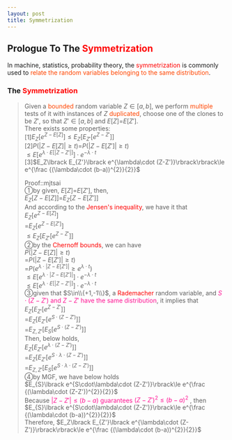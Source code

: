 ```yaml
---
layout: post
title: Symmetrization
---
```


## Prologue To The <font color="Red">Symmetrization</font>
<p class="message">
In machine, statistics, probability theory, the <font color="Red">symmetrization</font> is commonly used to <font color="OrangeRed">relate the random variables belonging to the same distribution</font>.  
</p>

### The <font color="Red">Symmetrization</font>
>Given a <font color="OrangeRed">bounded</font> random variable $Z\in\lbrack a,b\rbrack$, we perform <font color="OrangeRed">multiple</font> tests of it with instances of $Z$ <font color="OrangeRed">duplicated</font>, choose one of the clones to be $Z'$, so that $Z'\in\lbrack a,b\rbrack$ and $E\lbrack Z\rbrack$=$E\lbrack Z'\rbrack$.  
>There exists some properties:  
>[1]$E_Z\lbrack e^{Z-E\lbrack Z\rbrack}\rbrack\le E_Z\lbrack E_{Z'}\lbrack e^{Z-Z'}\rbrack\rbrack$  
>[2]$P(\left|Z-E\lbrack Z\rbrack\right|\ge t)$=$P(\left|Z-E\lbrack Z'\rbrack\right|\ge t)$  
>$\le E\lbrack e^{\lambda\cdot E\lbrack\left|Z-Z'\right|\rbrack}\rbrack\cdot e^{-\lambda\cdot t}$  
>[3]$E_Z\lbrack E_{Z'}\lbrack e^{\lambda\cdot (Z-Z')}\rbrack\rbrack\le e^{\frac {(\lambda\cdot (b-a))^{2}}{2}}$  
>
>Proof::mjtsai  
>&#10112;by given, $E\lbrack Z\rbrack$=$E\lbrack Z'\rbrack$, then,  
>$E_Z\lbrack Z-E\lbrack Z\rbrack\rbrack$=$E_Z\lbrack Z-E\lbrack Z'\rbrack\rbrack$  
>And according to the <font color="Red">Jensen's inequality</font>, we have it that  
>$E_Z\lbrack e^{Z-E\lbrack Z\rbrack}\rbrack$  
>=$E_Z\lbrack e^{Z-E\lbrack Z'\rbrack}\rbrack$  
>$\le E_Z\lbrack E_{Z'}\lbrack e^{Z-Z'}\rbrack\rbrack$  
>&#10113;by the <font color="Red">Chernoff bounds</font>, we can have  
>$P(\left|Z-E\lbrack Z\rbrack\right|\ge t)$  
>=$P(\left|Z-E\lbrack Z'\rbrack\right|\ge t)$  
>=$P(e^{\lambda\cdot\left|Z-E\lbrack Z'\rbrack\right|}\ge e^{\lambda\cdot t})$  
>$\le E\lbrack e^{\lambda\cdot\left|Z-E\lbrack Z'\rbrack\right|}\rbrack\cdot e^{-\lambda\cdot t}$  
>$\le E\lbrack e^{\lambda\cdot E\lbrack\left|Z-Z'\right|\rbrack}\rbrack\cdot e^{-\lambda\cdot t}$  
>&#10114;given that $S\in\\{+1,-1\\}$, a <font color="Red">Rademacher</font> random variable, and <font color="DeepPink">$S\cdot (Z-Z')$ and $Z-Z'$ have the same distribution</font>, it implies that  
>$E_Z\lbrack E_{Z'}\lbrack e^{Z-Z'}\rbrack\rbrack$  
>=$E_Z\lbrack E_{Z'}\lbrack e^{S\cdot (Z-Z')}\rbrack\rbrack$  
>=$E_{Z,Z'}\lbrack E_{S}\lbrack e^{S\cdot (Z-Z')}\rbrack\rbrack$  
>Then, below holds,  
>$E_Z\lbrack E_{Z'}\lbrack e^{\lambda\cdot (Z-Z')}\rbrack\rbrack$  
>=$E_Z\lbrack E_{Z'}\lbrack e^{S\cdot\lambda\cdot (Z-Z')}\rbrack\rbrack$  
>=$E_{Z,Z'}\lbrack E_{S}\lbrack e^{S\cdot\lambda\cdot (Z-Z')}\rbrack\rbrack$  
>&#10115;by MGF, we have below holds  
>$E_{S}\lbrack e^{S\cdot\lambda\cdot (Z-Z')}\rbrack\le e^{\frac {(\lambda\cdot (Z-Z'))^{2}}{2}}$  
>Because <font color="DeepPink">$\left|Z-Z'\right|\le (b-a)$ guarantees $(Z-Z')^{2}\le (b-a)^{2}$</font> , then  
>$E_{S}\lbrack e^{S\cdot\lambda\cdot (Z-Z')}\rbrack\le e^{\frac {(\lambda\cdot (b-a))^{2}}{2}}$  
>Therefore, $E_Z\lbrack E_{Z'}\lbrack e^{\lambda\cdot (Z-Z')}\rbrack\rbrack\le e^{\frac {(\lambda\cdot (b-a))^{2}}{2}}$  

<!-- Γ -->
<!-- \frac{\Gamma(k + n)}{\Gamma(n)} \frac{1}{r^k}  -->
<!-- \mbox{\large$\vert$}\nolimits_0^\infty -->
<!-- \vert_0^\infty -->
<!-- &prime; ′ -->
<!-- &Prime; ″ -->
<!-- \overline{X_n} -->
<!-- \frac{{\overline {X_n}}-\mu}{S/\sqrt n} -->
<!-- \lim_{t\rightarrow\infty} -->
<!-- \begin{array}{l}f'(x)\\f''(x)\\f'''(x)\\f''''(x)\end{array} -->
<!-- \\{Z\vert Z\ge t\\} -->
<!-- Z\in\lbrack a,b\rbrack -->
<!-- E\lbrack Z\rbrack -->
<!-- Var\lbrack Z\rbrack -->
<!-- \left|X\right| absolute value of X-->
<!-- \Leftrightarrow -->

<!-- Notes -->
<!-- <font color="OrangeRed">items, verb, to make it the focus</font> -->
<!-- <font color="Red">KKT</font> -->
<!-- <font color="Red">SMO heuristics</font> -->
<!-- <font color="Red">F</font> distribution -->
<!-- <font color="Red">t</font> distribution -->
<!-- <font color="DeepSkyBlue">suggested item, soft item</font> -->
<!-- <font color="RoyalBlue">old alpha</font> -->
<!-- <font color="Green">new alpha</font> -->

<!-- <font color="DeepPink">positive conclusion, finding</font> -->
<!-- <font color="RosyBrown">negative conclusion, finding</font> -->

<!-- <font color="#00ADAD">policy</font> -->
<!-- <font color="#6100A8">full observable</font> -->
<!-- <font color="#FFAC12">partial observable</font> -->
<!-- <font color="#EB00EB">stochastic</font> -->
<!-- <font color="#8400E6">state transition</font> -->
<!-- <font color="#D600D6">discount factor gamma $\gamma$</font> -->
<!-- <font color="#D600D6">$V(S)$</font> -->
<!-- <font color="#9300FF">immediate reward R(S)</font> -->